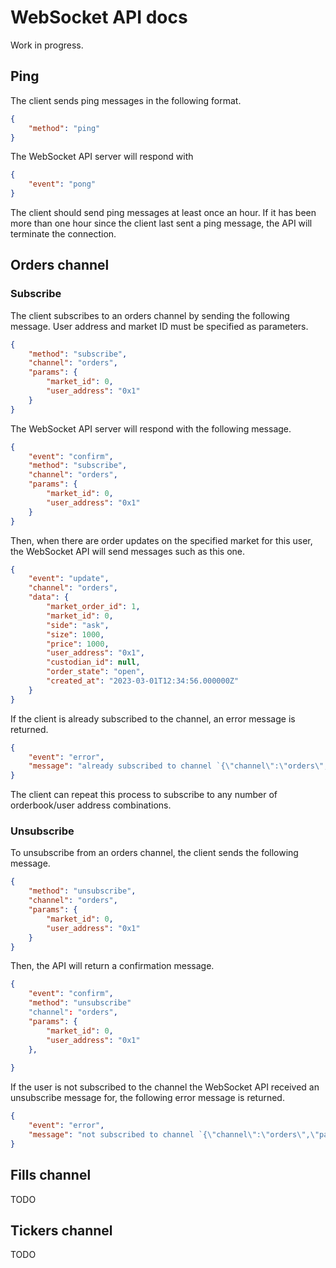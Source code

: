 # WebSocket API docs

Work in progress.

## Ping

The client sends ping messages in the following format.

```json
{
    "method": "ping"
}
```

The WebSocket API server will respond with

```json
{
    "event": "pong"
}
```

The client should send ping messages at least once an hour. If it has been more than one hour since the client last sent a ping message, the API will terminate the connection.

## Orders channel

### Subscribe

The client subscribes to an orders channel by sending the following message. User address and market ID must be specified as parameters.

```json
{
    "method": "subscribe",
    "channel": "orders",
    "params": {
        "market_id": 0,
        "user_address": "0x1"
    }
}
```

The WebSocket API server will respond with the following message.

```json
{
    "event": "confirm",
    "method": "subscribe",
    "channel": "orders",
    "params": {
        "market_id": 0,
        "user_address": "0x1"
    }
}

```

Then, when there are order updates on the specified market for this user, the WebSocket API will send messages such as this one.

```json
{
    "event": "update",
    "channel": "orders",
    "data": {
        "market_order_id": 1,
        "market_id": 0,
        "side": "ask",
        "size": 1000,
        "price": 1000,
        "user_address": "0x1",
        "custodian_id": null,
        "order_state": "open",
        "created_at": "2023-03-01T12:34:56.000000Z"
    }
}
```

If the client is already subscribed to the channel, an error message is returned.

```json
{
    "event": "error",
    "message": "already subscribed to channel `{\"channel\":\"orders\",\"params\":{\"market_id\":0,\"user_address\":\"0x1\"}}`"
}
```

The client can repeat this process to subscribe to any number of orderbook/user address combinations.

### Unsubscribe

To unsubscribe from an orders channel, the client sends the following message.

```json
{
    "method": "unsubscribe",
    "channel": "orders",
    "params": {
        "market_id": 0,
        "user_address": "0x1"
    }
}
```

Then, the API will return a confirmation message.

```json
{
    "event": "confirm",
    "method": "unsubscribe"
    "channel": "orders",
    "params": {
        "market_id": 0,
        "user_address": "0x1"
    },
    
}
```

If the user is not subscribed to the channel the WebSocket API received an unsubscribe message for, the following error message is returned.

```json
{
    "event": "error",
    "message": "not subscribed to channel `{\"channel\":\"orders\",\"params\":{\"market_id\":0,\"user_address\":\"0x1\"}}`"
}
```

## Fills channel

TODO

## Tickers channel

TODO
